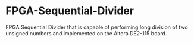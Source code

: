 # FPGA-Sequential-Divider
FPGA Sequential Divider that is capable of performing long division of two unsigned numbers and implemented on the Altera DE2-115 board.
